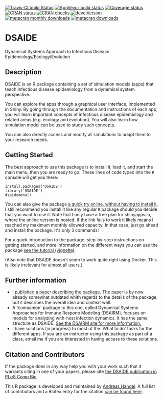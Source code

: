 [![Travis-CI build Status](https://travis-ci.org/ahgroup/DSAIDE.svg?branch=master)](https://travis-ci.org/ahgroup/DSAIDE)
[![AppVeyor build status](https://ci.appveyor.com/api/projects/status/github/ahgroup/DSAIDE?branch=master&svg=true)](https://ci.appveyor.com/project/ahgroup/DSAIDE)
[![Coverage status](https://codecov.io/gh/ahgroup/DSAIDE/branch/master/graph/badge.svg)](https://codecov.io/github/ahgroup/DSAIDE?branch=master)
[![CRAN status](https://www.r-pkg.org/badges/version/DSAIDE)](https://cran.r-project.org/package=DSAIDE)
[![CRAN checks](https://cranchecks.info/badges/summary/DSAIDE)](https://cran.r-project.org/web/checks/check_results_DSAIDE.html)
[![develVersion](https://img.shields.io/badge/devel%20version-0.3.1-blue.svg?style=flat)](https://github.com/ahgroup/DSAIDE)
[![metacran monthly downloads](http://cranlogs.r-pkg.org/badges/DSAIDE)](https://cran.r-project.org/package=DSAIDE)
[![metacran downloads](http://cranlogs.r-pkg.org/badges/grand-total/DSAIDE?color=ff69b4)](https://cran.r-project.org/package=DSAIDE)



# DSAIDE
Dynamical Systems Approach to Infectious Disease Epidemiology/Ecology/Evolution

## Description
DSAIDE is an R package containing a set of simulation models (apps) that teach infectious disease epidemiology from a dynamical system perspective. 

You can explore the apps through a graphical user interface, implemented in Shiny. By going through the documentation and instructions of each app, you will learn important concepts of infectious disease epidemiology and related areas (e.g. ecology and evolution). You will also learn how simulation model can be used to study such concepts.

You can also directly access and modify all simulations to adapt them to your research needs.

## Getting Started
The best approach to use this package is to install it, load it, and start the main menu, then you are ready to go. These lines of code typed into the `R` console will get you there:

``` 
install.packages('DSAIDE')
library('DSAIDE')
dsaidemenu()
```

You can also give the package [a quick try online, without having to install it](https://handelgroup.shinyapps.io/dsaide/). I still recommend you install it like any regular `R` package should you decide that you want to use it. Note that I only have a free plan for shinyapps.io, where the online version is hosted. If the link fails to work it likely means I reached my maximum monthly allowed capacity. In that case, just go ahead and install the package. It's only 3 commands! 

For a quick introduction to the package, step-by-step instructions on getting started, and more information on the different ways you can use the package [see the tutorial (vignette)](https://ahgroup.github.io/DSAIDE/articles/DSAIDE.html).

(Also note that DSAIDE doesn't seem to work quite right using Docker. This is likely irrelevant for almost all users.) 

## Further information
* [I published a paper describing the package](https://doi.org/10.1371/journal.pcbi.1005642). The paper is by now already somewhat outdated whith regards to the details of the package, but it describes the overall idea and context well.  
* A 'companion' package to this one, called Dynamical Systems Approaches for Immune Respone Modeling (DSAIRM), focuses on models for analyzing with-host infection dynamics. It has the same structure as DSAIDE. [See the DSAIRM site for more information.](https://ahgroup.github.io/DSAIRM)
* I have solutions (in progress) to most of the 'What to do' tasks for the different apps. If you are an instructor using this package as part of a class, email me if you are interested in having access to these solutions.

## Citation and Contributors
If the package does in any way help you with your work such that it warrants citing in one of your papers, please cite [the DSAIDE publication in PLoS Comp Bio](https://doi.org/10.1371/journal.pcbi.1005642). 

This R package is developed and maintained by [Andreas Handel](https://www.andreashandel.com/). A full list of contributors and a Bibtex entry for the citation [can be found here](https://ahgroup.github.io/DSAIDE/authors.html).